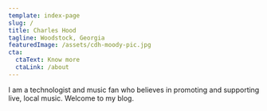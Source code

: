 ```yaml
---
template: index-page
slug: /
title: Charles Hood
tagline: Woodstock, Georgia
featuredImage: /assets/cdh-moody-pic.jpg
cta:
  ctaText: Know more
  ctaLink: /about
---
```

I am a technologist and music fan who believes in promoting and supporting live, local music. Welcome to my blog.